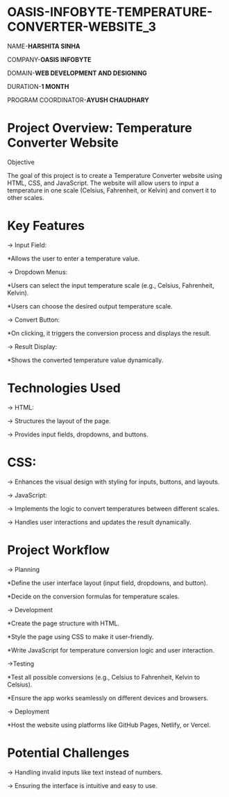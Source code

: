 # OASIS-INFOBYTE-TEMPERATURE-CONVERTER-WEBSITE_3
NAME-**HARSHITA SINHA**

COMPANY-**OASIS INFOBYTE**

DOMAIN-**WEB DEVELOPMENT AND DESIGNING**

DURATION-**1 MONTH**

PROGRAM COORDINATOR-**AYUSH CHAUDHARY**

# Project Overview: Temperature Converter Website
Objective

The goal of this project is to create a Temperature Converter website using HTML, CSS, and JavaScript. The website will allow users to input a temperature in one scale (Celsius, Fahrenheit, or Kelvin) and convert it to other scales.

# Key Features
-> Input Field:


*Allows the user to enter a temperature value.

-> Dropdown Menus:

*Users can select the input temperature scale (e.g., Celsius, Fahrenheit, Kelvin).

*Users can choose the desired output temperature scale.

-> Convert Button:

*On clicking, it triggers the conversion process and displays the result.

-> Result Display:

*Shows the converted temperature value dynamically.

# Technologies Used
-> HTML:

-> Structures the layout of the page.

-> Provides input fields, dropdowns, and buttons.

# CSS:

-> Enhances the visual design with styling for inputs, buttons, and layouts.

-> JavaScript:

-> Implements the logic to convert temperatures between different scales.

-> Handles user interactions and updates the result dynamically.

# Project Workflow
-> Planning

*Define the user interface layout (input field, dropdowns, and button).

*Decide on the conversion formulas for temperature scales.

-> Development

*Create the page structure with HTML.

*Style the page using CSS to make it user-friendly.

*Write JavaScript for temperature conversion logic and user interaction.

->Testing

*Test all possible conversions (e.g., Celsius to Fahrenheit, Kelvin to Celsius).

*Ensure the app works seamlessly on different devices and browsers.

-> Deployment

*Host the website using platforms like GitHub Pages, Netlify, or Vercel.


# Potential Challenges
-> Handling invalid inputs like text instead of numbers.

-> Ensuring the interface is intuitive and easy to use.

